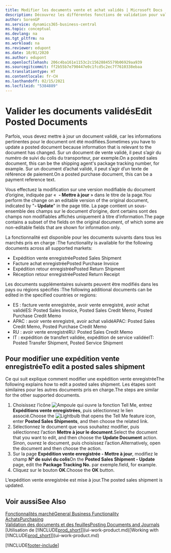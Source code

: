 ```yaml
---
title: Modifier les documents vente et achat validés | Microsoft Docs
description: Découvrez les différentes fonctions de validation pour valider les documents achat et comment mettre à jour les documents validés.
author: SorenGP
ms.service: dynamics365-business-central
ms.topic: conceptual
ms.devlang: na
ms.tgt_pltfrm: na
ms.workload: na
ms.reviewer: edupont
ms.date: 10/01/2020
ms.author: edupont
ms.openlocfilehash: 206c4ba161e1153c2c15628845579b06929aa939
ms.sourcegitcommit: ff2b55b7e790447e0c1fcd5c2ec7f7610338ebaa
ms.translationtype: HT
ms.contentlocale: fr-CH
ms.lasthandoff: 02/15/2021
ms.locfileid: "5384889"
---
```

# <a name="edit-posted-documents"></a><span data-ttu-id="62e43-103">Valider les documents validés</span><span class="sxs-lookup"><span data-stu-id="62e43-103">Edit Posted Documents</span></span>

<span data-ttu-id="62e43-104">Parfois, vous devez mettre à jour un document validé, car les informations pertinentes pour le document ont été modifiées.</span><span class="sxs-lookup"><span data-stu-id="62e43-104">Sometimes you have to update a posted document because information that is relevant to the document has changed.</span></span> <span data-ttu-id="62e43-105">Sur un document de vente validé, il peut s’agir du numéro de suivi du colis du transporteur, par exemple.</span><span class="sxs-lookup"><span data-stu-id="62e43-105">On a posted sales document, this can be the shipping agent's package tracking number, for example.</span></span> <span data-ttu-id="62e43-106">Sur un document d’achat validé, il peut s’agir d’un texte de référence de paiement.</span><span class="sxs-lookup"><span data-stu-id="62e43-106">On a posted purchase document, this can be a payment reference text.</span></span>

<span data-ttu-id="62e43-107">Vous effectuez la modification sur une version modifiable du document d’origine, indiquée par «  **- Mettre à jour** » dans le titre de la page.</span><span class="sxs-lookup"><span data-stu-id="62e43-107">You perform the change on an editable version of the original document, indicated by "**- Update**" in the page title.</span></span> <span data-ttu-id="62e43-108">La page contient un sous-ensemble des champs sur le document d’origine, dont certains sont des champs non modifiables affichés uniquement à titre d’information.</span><span class="sxs-lookup"><span data-stu-id="62e43-108">The page contains a subset of the fields on the original document, of which some are non-editable fields that are shown for information only.</span></span>

<span data-ttu-id="62e43-109">La fonctionnalité est disponible pour les documents suivants dans tous les marchés pris en charge :</span><span class="sxs-lookup"><span data-stu-id="62e43-109">The functionality is available for the following documents across all supported markets:</span></span>

- <span data-ttu-id="62e43-110">Expédition vente enregistrée</span><span class="sxs-lookup"><span data-stu-id="62e43-110">Posted Sales Shipment</span></span>
- <span data-ttu-id="62e43-111">Facture achat enregistrée</span><span class="sxs-lookup"><span data-stu-id="62e43-111">Posted Purchase Invoice</span></span>
- <span data-ttu-id="62e43-112">Expédition retour enregistrée</span><span class="sxs-lookup"><span data-stu-id="62e43-112">Posted Return Shipment</span></span>
- <span data-ttu-id="62e43-113">Réception retour enregistrée</span><span class="sxs-lookup"><span data-stu-id="62e43-113">Posted Return Receipt</span></span>

<span data-ttu-id="62e43-114">Les documents supplémentaires suivants peuvent être modifiés dans les pays ou régions spécifiés :</span><span class="sxs-lookup"><span data-stu-id="62e43-114">The following additional documents can be edited in the specified countries or regions:</span></span>

- <span data-ttu-id="62e43-115">ES : facture vente enregistrée, avoir vente enregistré, avoir achat validé</span><span class="sxs-lookup"><span data-stu-id="62e43-115">ES: Posted Sales Invoice, Posted Sales Credit Memo, Posted Purchase Credit Memo</span></span>
- <span data-ttu-id="62e43-116">APAC : avoir vente enregistré, avoir achat validé</span><span class="sxs-lookup"><span data-stu-id="62e43-116">APAC: Posted Sales Credit Memo, Posted Purchase Credit Memo</span></span>
- <span data-ttu-id="62e43-117">RU : avoir vente enregistré</span><span class="sxs-lookup"><span data-stu-id="62e43-117">RU: Posted Sales Credit Memo</span></span>
- <span data-ttu-id="62e43-118">IT : expédition de transfert validée, expédition de service validée</span><span class="sxs-lookup"><span data-stu-id="62e43-118">IT: Posted Transfer Shipment, Posted Service Shipment</span></span>

## <a name="to-edit-a-posted-sales-shipment"></a><span data-ttu-id="62e43-119">Pour modifier une expédition vente enregistrée</span><span class="sxs-lookup"><span data-stu-id="62e43-119">To edit a posted sales shipment</span></span>

<span data-ttu-id="62e43-120">Ce qui suit explique comment modifier une expédition vente enregistrée</span><span class="sxs-lookup"><span data-stu-id="62e43-120">The following explains how to edit a posted sales shipment.</span></span> <span data-ttu-id="62e43-121">Les étapes sont similaires pour les autres documents pris en charge.</span><span class="sxs-lookup"><span data-stu-id="62e43-121">The steps are similar for the other supported documents.</span></span>

1. <span data-ttu-id="62e43-122">Choisissez l’icône ![Ampoule qui ouvre la fonction Tell Me](media/ui-search/search_small.png "Dites-moi ce que vous voulez faire"), entrez **Expéditions vente enregistrées**, puis sélectionnez le lien associé.</span><span class="sxs-lookup"><span data-stu-id="62e43-122">Choose the ![Lightbulb that opens the Tell Me feature](media/ui-search/search_small.png "Tell me what you want to do") icon, enter **Posted Sales Shipments**, and then choose the related link.</span></span>
2. <span data-ttu-id="62e43-123">Sélectionnez le document que vous souhaitez modifier, puis sélectionnez l’action **Mettre à jour le document**.</span><span class="sxs-lookup"><span data-stu-id="62e43-123">Select the document that you want to edit, and then choose the **Update Document** action.</span></span> <span data-ttu-id="62e43-124">Sinon, ouvrez le document, puis choisissez l’action.</span><span class="sxs-lookup"><span data-stu-id="62e43-124">Alternatively, open the document and then choose the action.</span></span>
3. <span data-ttu-id="62e43-125">Sur la page **Expédition vente enregistrée - Mettre à jour**, modifiez le champ **N° de suivi du colis**</span><span class="sxs-lookup"><span data-stu-id="62e43-125">On the **Posted Sales Shipment - Update** page, edit the **Package Tracking No.**</span></span> <span data-ttu-id="62e43-126">par exemple.</span><span class="sxs-lookup"><span data-stu-id="62e43-126">field, for example.</span></span>
4. <span data-ttu-id="62e43-127">Cliquez sur le bouton **OK**.</span><span class="sxs-lookup"><span data-stu-id="62e43-127">Choose the **OK** button.</span></span>

<span data-ttu-id="62e43-128">L’expédition vente enregistrée est mise à jour.</span><span class="sxs-lookup"><span data-stu-id="62e43-128">The posted sales shipment is updated.</span></span>

## <a name="see-also"></a><span data-ttu-id="62e43-129">Voir aussi</span><span class="sxs-lookup"><span data-stu-id="62e43-129">See Also</span></span>

[<span data-ttu-id="62e43-130">Fonctionnalités marché</span><span class="sxs-lookup"><span data-stu-id="62e43-130">General Business Functionality</span></span>](ui-across-business-areas.md)  
[<span data-ttu-id="62e43-131">Achats</span><span class="sxs-lookup"><span data-stu-id="62e43-131">Purchasing</span></span>](purchasing-manage-purchasing.md)  
[<span data-ttu-id="62e43-132">Validation des documents et des feuilles</span><span class="sxs-lookup"><span data-stu-id="62e43-132">Posting Documents and Journals</span></span>](ui-post-documents-journals.md)  
<span data-ttu-id="62e43-133">[Utilisation de [!INCLUDE[prod_short](includes/prod_short.md)]](ui-work-product.md)</span><span class="sxs-lookup"><span data-stu-id="62e43-133">[Working with [!INCLUDE[prod_short](includes/prod_short.md)]](ui-work-product.md)</span></span>  


[!INCLUDE[footer-include](includes/footer-banner.md)]